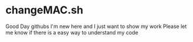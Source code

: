 # changeMAC.sh
Good Day githubs I'm new here and I just want to show my work 
Please let me know if there is a easy way to understand my code
